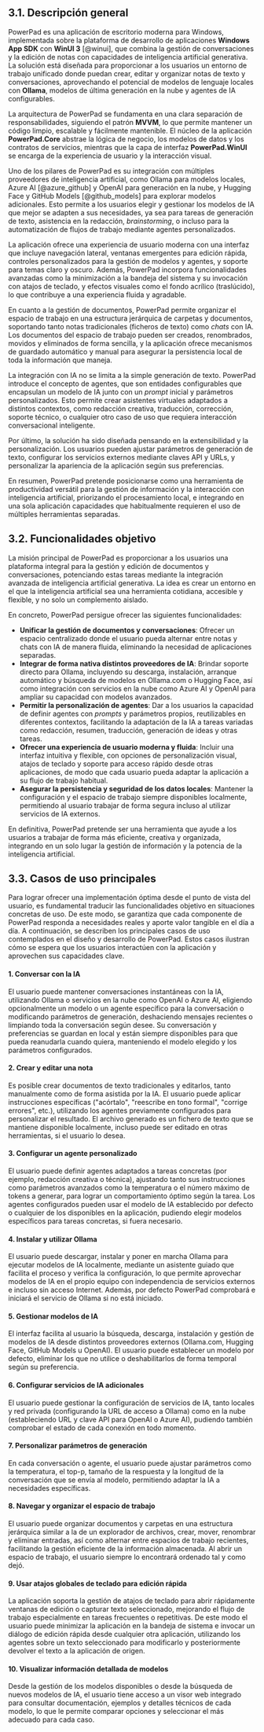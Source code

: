## 3.1. Descripción general

PowerPad es una aplicación de escritorio moderna para Windows, implementada sobre la plataforma de desarrollo de aplicaciones **Windows App SDK** con **WinUI 3** [@winui], que combina la gestión de conversaciones y la edición de notas con capacidades de inteligencia artificial generativa. La solución está diseñada para proporcionar a los usuarios un entorno de trabajo unificado donde puedan crear, editar y organizar notas de texto y conversaciones, aprovechando el potencial de modelos de lenguaje locales con **Ollama**, modelos de última generación en la nube y agentes de IA configurables.

La arquitectura de PowerPad se fundamenta en una clara separación de responsabilidades, siguiendo el patrón **MVVM**, lo que permite mantener un código limpio, escalable y fácilmente mantenible. El núcleo de la aplicación **PowerPad.Core** abstrae la lógica de negocio, los modelos de datos y los contratos de servicios, mientras que la capa de interfaz **PowerPad.WinUI** se encarga de la experiencia de usuario y la interacción visual.

Uno de los pilares de PowerPad es su integración con múltiples proveedores de inteligencia artificial, como Ollama para modelos locales, Azure AI [@azure_github] y OpenAI para generación en la nube, y Hugging Face y GitHub Models [@github_models] para explorar modelos adicionales. Esto permite a los usuarios elegir y gestionar los modelos de IA que mejor se adapten a sus necesidades, ya sea para tareas de generación de texto, asistencia en la redacción, *brainstorming*, o incluso para la automatización de flujos de trabajo mediante agentes personalizados.

La aplicación ofrece una experiencia de usuario moderna con una interfaz que incluye navegación lateral, ventanas emergentes para edición rápida, controles personalizados para la gestión de modelos y agentes, y soporte para temas claro y oscuro. Además, PowerPad incorpora funcionalidades avanzadas como la minimización a la bandeja del sistema y su invocación con atajos de teclado, y efectos visuales como el fondo acrílico (traslúcido), lo que contribuye a una experiencia fluida y agradable.

En cuanto a la gestión de documentos, PowerPad permite organizar el espacio de trabajo en una estructura jerárquica de carpetas y documentos, soportando tanto notas tradicionales (ficheros de texto) como *chats* con IA. Los documentos del espacio de trabajo pueden ser creados, renombrados, movidos y eliminados de forma sencilla, y la aplicación ofrece mecanismos de guardado automático y manual para asegurar la persistencia local de toda la información que maneja.

La integración con IA no se limita a la simple generación de texto. PowerPad introduce el concepto de agentes, que son entidades configurables que encapsulan un modelo de IA junto con un _prompt_ inicial y parámetros personalizados. Esto permite crear asistentes virtuales adaptados a distintos contextos, como redacción creativa, traducción, corrección, soporte técnico, o cualquier otro caso de uso que requiera interacción conversacional inteligente.

Por último, la solución ha sido diseñada pensando en la extensibilidad y la personalización. Los usuarios pueden ajustar parámetros de generación de texto, configurar los servicios externos mediante claves API y URLs, y personalizar la apariencia de la aplicación según sus preferencias.

En resumen, PowerPad pretende posicionarse como una herramienta de productividad versátil para la gestión de información y la interacción con inteligencia artificial, priorizando el procesamiento local, e integrando en una sola aplicación capacidades que habitualmente requieren el uso de múltiples herramientas separadas.

## 3.2. Funcionalidades objetivo

La misión principal de PowerPad es proporcionar a los usuarios una plataforma integral para la gestión y edición de documentos y conversaciones, potenciando estas tareas mediante la integración avanzada de inteligencia artificial generativa. La idea es crear un entorno en el que la inteligencia artificial sea una herramienta cotidiana, accesible y flexible, y no solo un complemento aislado.

En concreto, PowerPad persigue ofrecer las siguientes funcionalidades:

-   **Unificar la gestión de documentos y conversaciones**: Ofrecer un espacio centralizado donde el usuario pueda alternar entre notas y chats con IA de manera fluida, eliminando la necesidad de aplicaciones separadas.
-   **Integrar de forma nativa distintos proveedores de IA**: Brindar soporte directo para Ollama, incluyendo su descarga, instalación, arranque automático y búsqueda de modelos en Ollama.com o Hugging Face, así como integración con servicios en la nube como Azure AI y OpenAI para ampliar su capacidad con modelos avanzados.
-   **Permitir la personalización de agentes**: Dar a los usuarios la capacidad de definir agentes con *prompts* y parámetros propios, reutilizables en diferentes contextos, facilitando la adaptación de la IA a tareas variadas como redacción, resumen, traducción, generación de ideas y otras tareas.
-   **Ofrecer una experiencia de usuario moderna y fluida**: Incluir una interfaz intuitiva y flexible, con opciones de personalización visual, atajos de teclado y soporte para acceso rápido desde otras aplicaciones, de modo que cada usuario pueda adaptar la aplicación a su flujo de trabajo habitual.
-   **Asegurar la persistencia y seguridad de los datos locales**: Mantener la configuración y el espacio de trabajo siempre disponibles localmente, permitiendo al usuario trabajar de forma segura incluso al utilizar servicios de IA externos.

En definitiva, PowerPad pretende ser una herramienta que ayude a los usuarios a trabajar de forma más eficiente, creativa y organizada, integrando en un solo lugar la gestión de información y la potencia de la inteligencia artificial.

## 3.3. Casos de uso principales

Para lograr ofrecer una implementación óptima desde el punto de vista del usuario, es fundamental traducir las funcionalidades objetivo en situaciones concretas de uso. De este modo, se garantiza que cada componente de PowerPad responda a necesidades reales y aporte valor tangible en el día a día. A continuación, se describen los principales casos de uso contemplados en el diseño y desarrollo de PowerPad. Estos casos ilustran cómo se espera que los usuarios interactúen con la aplicación y aprovechen sus capacidades clave.

#### 1\. Conversar con la IA

El usuario puede mantener conversaciones instantáneas con la IA, utilizando Ollama o servicios en la nube como OpenAI o Azure AI, eligiendo opcionalmente un modelo o un agente específico para la conversación o modificando parámetros de generación, deshaciendo mensajes recientes o limpiando toda la conversación según desee. Su conversación y preferencias se guardan en local y están siempre disponibles para que pueda reanudarla cuando quiera, manteniendo el modelo elegido y los parámetros configurados.

#### 2\. Crear y editar una nota

Es posible crear documentos de texto tradicionales y editarlos, tanto manualmente como de forma asistida por la IA. El usuario puede aplicar instrucciones específicas ("acórtalo", "reescribe en tono formal", "corrige errores", etc.), utilizando los agentes previamente configurados para personalizar el resultado. El archivo generado es un fichero de texto que se mantiene disponible localmente, incluso puede ser editado en otras herramientas, si el usuario lo desea.

#### 3\. Configurar un agente personalizado

El usuario puede definir agentes adaptados a tareas concretas (por ejemplo, redacción creativa o técnica), ajustando tanto sus instrucciones como parámetros avanzados como la temperatura o el número máximo de tokens a generar, para lograr un comportamiento óptimo según la tarea. Los agentes configurados pueden usar el modelo de IA establecido por defecto o cualquier de los disponibles en la aplicación, pudiendo elegir modelos específicos para tareas concretas, si fuera necesario.

#### 4\. Instalar y utilizar Ollama

El usuario puede descargar, instalar y poner en marcha Ollama para ejecutar modelos de IA localmente, mediante un asistente guiado que facilita el proceso y verifica la configuración, lo que permite aprovechar modelos de IA en el propio equipo con independencia de servicios externos e incluso sin acceso Internet. Además, por defecto PowerPad comprobará e iniciará el servicio de Ollama si no está iniciado.

#### 5\. Gestionar modelos de IA

El interfaz facilita al usuario la búsqueda, descarga, instalación y gestión de modelos de IA desde distintos proveedores externos (Ollama.com, Hugging Face, GitHub Models u OpenAI). El usuario puede establecer un modelo por defecto, eliminar los que no utilice o deshabilitarlos de forma temporal según su preferencia.

#### 6\. Configurar servicios de IA adicionales

El usuario puede gestionar la configuración de servicios de IA, tanto locales y red privada (configurando la URL de acceso a Ollama) como en la nube (estableciendo URL y clave API para OpenAI o Azure AI), pudiendo también comprobar el estado de cada conexión en todo momento.

#### 7\. Personalizar parámetros de generación

En cada conversación o agente, el usuario puede ajustar parámetros como la temperatura, el top-p, tamaño de la respuesta y la longitud de la conversación que se envía al modelo, permitiendo adaptar la IA a necesidades específicas.

#### 8\. Navegar y organizar el espacio de trabajo

El usuario puede organizar documentos y carpetas en una estructura jerárquica similar a la de un explorador de archivos, crear, mover, renombrar y eliminar entradas, así como alternar entre espacios de trabajo recientes, facilitando la gestión eficiente de la información almacenada. Al abrir un espacio de trabajo, el usuario siempre lo encontrará ordenado tal y como dejó.

#### 9\. Usar atajos globales de teclado para edición rápida

La aplicación soporta la gestión de atajos de teclado para abrir rápidamente ventanas de edición o capturar texto seleccionado, mejorando el flujo de trabajo especialmente en tareas frecuentes o repetitivas. De este modo el usuario puede minimizar la aplicación en la bandeja de sistema e invocar un diálogo de edición rápida desde cualquier otra aplicación, utilizando los agentes sobre un texto seleccionado para modificarlo y posteriormente devolver el texto a la aplicación de origen.

#### 10\. Visualizar información detallada de modelos

Desde la gestión de los modelos disponibles o desde la búsqueda de nuevos modelos de IA, el usuario tiene acceso a un visor web integrado para consultar documentación, ejemplos y detalles técnicos de cada modelo, lo que le permite comparar opciones y seleccionar el más adecuado para cada caso.